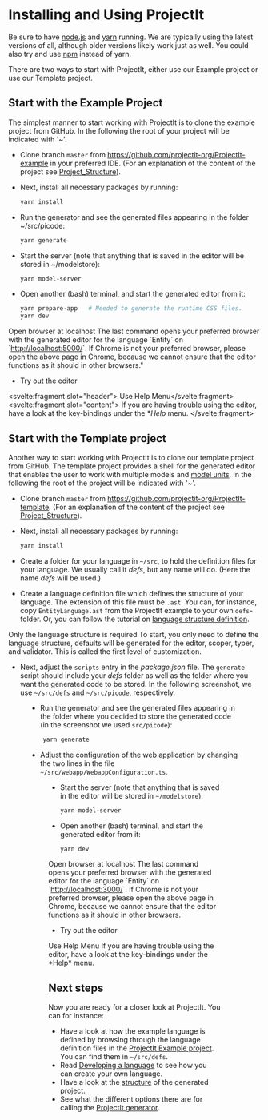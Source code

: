 <script>
    import Note from "../../lib/notes/Note.svelte";
    import Figure from "../../lib/figures/Figure.svelte";
</script>

# Installing and Using ProjectIt

Be sure to have <a href="https://nodejs.org/" target="_blank">node.js</a> 
and <a href="https://yarnpkg.com/" target="_blank">yarn</a>
running. We are typically using the latest versions of all,
although older versions likely work just as well.
You could also try and use <a href="https://www.npmjs.com/" target="_blank">npm</a> instead of yarn.

There are two ways to start with ProjectIt, either use our
Example project or use our Template project.

## Start with the Example Project
The simplest manner to start working with ProjectIt is to clone the example project from GitHub.
In the following the root of your project will be indicated with '~'.

*   Clone branch `master` from <a href="https://github.com/projectit-org/ProjectIt-example" target="_blank">
    https://github.com/projectit-org/ProjectIt-example</a> in your preferred IDE.
    (For an explanation of the content of the project see 
    [Project_Structure](/020_Getting_Started/020_Project_Structure)).
    
*   Next, install all necessary packages by running: 
    ```bash
    yarn install
    ```

*   Run the generator and see the generated files appearing in the folder ~/src/picode:
    ```bash
    yarn generate
    ```

*   Start the server (note that anything that is saved in the editor will be stored in ~/modelstore):
    ```bash
    yarn model-server
    ```

*	Open another (bash) terminal, and start the generated editor from it:
    ```bash
    yarn prepare-app   # Needed to generate the runtime CSS files.
    yarn dev
    ```
     
<Note>
<svelte:fragment slot="header">Open browser at localhost</svelte:fragment>
<svelte:fragment slot="content">
The last command opens your preferred browser with the generated editor for the language `Entity` on
`<a href="http://localhost:5000/" target="_blank">http://localhost:5000/</a>`. If Chrome is not
your preferred browser, please open the above page in Chrome, because we cannot
ensure that the editor functions as it should in other browsers."
</svelte:fragment></Note>

*   Try out the editor

<Note><svelte:fragment slot="header"> Use Help Menu</svelte:fragment><svelte:fragment slot="content">
If you are having trouble using the editor, have a look at the key-bindings under the **Help* menu.
</svelte:fragment></Note>

## Start with the Template project

Another way to start working with ProjectIt is to clone our template project from GitHub. The template 
project provides a shell for the generated editor that enables the user to work with multiple models and
[model units](/010_Intro/030_Models_and_Model_Units).
In the following the root of the project will be indicated with '~'.

*   Clone branch `master` from <a href="https://github.com/projectit-org/ProjectIt-template" target="_blank">
    https://github.com/projectit-org/ProjectIt-template</a>.
    (For an explanation of the content of the project see
    [Project_Structure](/020_Getting_Started/020_Project_Structure)).

*   Next, install all necessary packages by running:
    ```bash
    yarn install
    ```

*   Create a folder for your language in `~/src`, to hold the definition files for your language.
    We usually call it *defs*, but any name will do. (Here the name *defs* will be used.)

*	Create a language definition file which defines the structure of your language. The 
     extension of this file must be `.ast`. You can, for instance, copy
     `EntityLanguage.ast` from the ProjectIt example to your own `defs`-folder. Or, you can follow the 
     tutorial on [language structure definition](/030_Developing_a_Language/010_Default_Level).

<Note>
    <svelte:fragment slot="header"> Only the language structure is required</svelte:fragment>
    <svelte:fragment slot="content">
    To start, you only need to define the language structure,
    defaults will be generated for the editor, scoper, typer, and validator. This is called the first
    level of customization.
    </svelte:fragment>
</Note>

*   Next, adjust the `scripts` entry in the *package.json* file. The `generate`
    script should include your *defs* folder as well as the folder where you want the 
    generated code to be stored.
    In the following screenshot, we use `~/src/defs` and `~/src/picode`, respectively.

<Figure 
imageName={'packagejsonadjustment.png'} 
caption={'Screenshot of package.json'}
figureNumber={1}
/>

*   Run the generator and see the generated files appearing in the folder where you
decided to store the generated code (in the screenshot we used `src/picode`):
    
```bash
    yarn generate
```

*   Adjust the configuration of the web application by changing the two lines in the file
`~/src/webapp/WebappConfiguration.ts`.
<Figure 
imageName={'webappconfiguration.png'} 
caption={'Screenshot of WebappConfiguration'}
figureNumber={2}
/>

*   Start the server (note that anything that is saved in the editor will be stored in `~/modelstore`): 
    ```bash
    yarn model-server
    ```

*	Open another (bash) terminal, and start the generated editor from it: 
    ```bash
    yarn dev
    ```
     
<Note>
<svelte:fragment slot="header">Open browser at localhost</svelte:fragment>
<svelte:fragment slot="content">
    The last command opens your preferred browser with the generated editor for the language
    `Entity` on `<a href="http://localhost:3000/" target="_blank">http://localhost:3000/</a>`. 
    If Chrome is not your preferred browser, please open the above page in Chrome, because we 
    cannot ensure that the editor functions as it should in other browsers.
</svelte:fragment>
</Note>

*   Try out the editor
    
<Note>
<svelte:fragment slot="header">Use Help Menu</svelte:fragment>
<svelte:fragment slot="content">
If you are having trouble using the editor, have a look at the key-bindings under the *Help* menu.
</svelte:fragment>
</Note>

## Next steps
Now you are ready for a closer look at ProjectIt. You can for instance:

* Have a look at how the example language is defined by browsing through the language definition
files in the <a href="https://github.com/projectit-org/ProjectIt-example" target="_blank">ProjectIt Example project</a>.
  You can find them in `~/src/defs`.
* Read [Developing a language](/030_Developing_a_Language) to see how you can create your own language.
* Have a look at the [structure](/020_Getting_Started/020_Project_Structure) of the generated project.
* See what the different options there are for calling the [ProjectIt generator](/020_Getting_Started/030_Calling_the_Generator).
